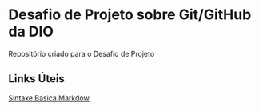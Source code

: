 # Desafio de Projeto sobre Git/GitHub da DIO
Repositório criado para o Desafio de Projeto

## Links Úteis
[Sintaxe Basica Markdow](https://www.markdownguide.org/basic-syntax/)

